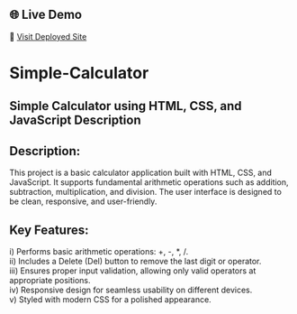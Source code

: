 ## 🌐 Live Demo

🔗 [Visit Deployed Site](https://udayanmisra2000.github.io/Simple-Calculator/)

# Simple-Calculator
## Simple Calculator using HTML, CSS, and JavaScript  Description

## Description:
This project is a basic calculator application built with HTML, CSS, and JavaScript. It supports fundamental arithmetic operations such as addition, subtraction, multiplication, and division. The user interface is designed to be clean, responsive, and user-friendly.

## Key Features:

i) Performs basic arithmetic operations: +, -, *, /. </br>
ii) Includes a Delete (Del) button to remove the last digit or operator.</br>
iii) Ensures proper input validation, allowing only valid operators at appropriate positions.</br>
iv) Responsive design for seamless usability on different devices.</br>
v) Styled with modern CSS for a polished appearance.
